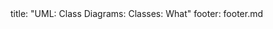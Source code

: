 <frontmatter>
title: "UML: Class Diagrams: Classes: What"
footer: footer.md
</frontmatter>

<include src="navbar.md" boilerplate />

<include src="unit-inPage-asFlat.md" boilerplate />